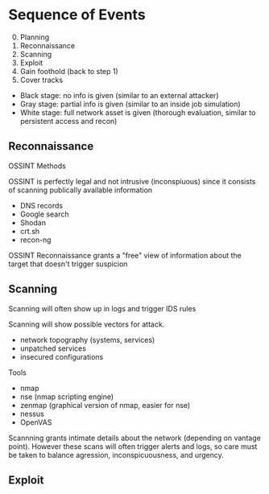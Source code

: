 

# Sequence of Events

0) Planning
1) Reconnaissance
2) Scanning
3) Exploit
4) Gain foothold (back to step 1)
5) Cover tracks


- Black stage: no info is given (similar to an external attacker)
- Gray stage: partial info is given (similar to an inside job simulation)
- White stage: full network asset is given (thorough evaluation, similar to persistent access and recon)

## Reconnaissance

OSSINT Methods

OSSINT is perfectly legal and not intrusive (inconspiuous) since it consists of scanning publically available information
- DNS records
- Google search
- Shodan
- crt.sh
- recon-ng

OSSINT Reconnaissance grants a "free" view of information about the target that doesn't trigger suspicion 

## Scanning

Scanning will often show up in logs and trigger IDS rules

Scanning will show possible vectors for attack. 
- network topography (systems, services)
- unpatched services
- insecured configurations


Tools
- nmap
- nse (nmap scripting engine)
- zenmap (graphical version of nmap, easier for nse)
- nessus
- OpenVAS

Scannning grants intimate details about the network (depending on vantage point). However these scans will often trigger alerts and logs, so care must be taken to balance agression, inconspicuousness, and urgency.


## Exploit


